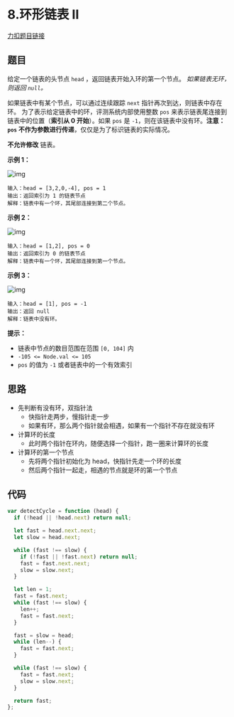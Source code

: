 # 8.环形链表 II

[力扣题目链接](https://leetcode.cn/problems/linked-list-cycle-ii/)

## 题目

给定一个链表的头节点 `head` ，返回链表开始入环的第一个节点。 _如果链表无环，则返回 `null`。_

如果链表中有某个节点，可以通过连续跟踪 `next` 指针再次到达，则链表中存在环。 为了表示给定链表中的环，评测系统内部使用整数 `pos` 来表示链表尾连接到链表中的位置（**索引从 0 开始**）。如果 `pos` 是 `-1`，则在该链表中没有环。**注意：`pos` 不作为参数进行传递**，仅仅是为了标识链表的实际情况。

**不允许修改** 链表。

**示例 1：**

![img](https://assets.leetcode.com/uploads/2018/12/07/circularlinkedlist.png)

```
输入：head = [3,2,0,-4], pos = 1
输出：返回索引为 1 的链表节点
解释：链表中有一个环，其尾部连接到第二个节点。
```

**示例 2：**

![img](https://assets.leetcode-cn.com/aliyun-lc-upload/uploads/2018/12/07/circularlinkedlist_test2.png)

```
输入：head = [1,2], pos = 0
输出：返回索引为 0 的链表节点
解释：链表中有一个环，其尾部连接到第一个节点。
```

**示例 3：**

![img](https://assets.leetcode-cn.com/aliyun-lc-upload/uploads/2018/12/07/circularlinkedlist_test3.png)

```
输入：head = [1], pos = -1
输出：返回 null
解释：链表中没有环。
```

**提示：**

- 链表中节点的数目范围在范围 `[0, 104]` 内
- `-105 <= Node.val <= 105`
- `pos` 的值为 `-1` 或者链表中的一个有效索引

## 思路

- 先判断有没有环，双指针法
  - 快指针走两步，慢指针走一步
  - 如果有环，那么两个指针就会相遇，如果有一个指针不存在就没有环
- 计算环的长度
  - 此时两个指针在环内，随便选择一个指针，跑一圈来计算环的长度
- 计算环的第一个节点
  - 先将两个指针初始化为 head，快指针先走一个环的长度
  - 然后两个指针一起走，相遇的节点就是环的第一个节点

## 代码

```js
var detectCycle = function (head) {
  if (!head || !head.next) return null;

  let fast = head.next.next;
  let slow = head.next;

  while (fast !== slow) {
    if (!fast || !fast.next) return null;
    fast = fast.next.next;
    slow = slow.next;
  }

  let len = 1;
  fast = fast.next;
  while (fast !== slow) {
    len++;
    fast = fast.next;
  }

  fast = slow = head;
  while (len--) {
    fast = fast.next;
  }

  while (fast !== slow) {
    fast = fast.next;
    slow = slow.next;
  }

  return fast;
};
```
